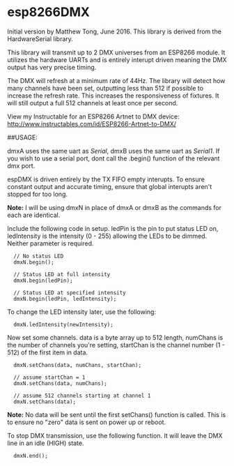 # esp8266DMX
Initial version by Matthew Tong, June 2016.  This library is derived from the HardwareSerial library.

This library will transmit up to 2 DMX universes from an ESP8266 module.  It utilizes the hardware UARTs and is entirely interupt driven meaning the DMX output has very precise timing.

The DMX will refresh at a minimum rate of 44Hz.  The library will detect how many channels have been set, outputting less than 512 if possible to increase the refresh rate.  This increases the responsiveness of fixtures.  It will still output a full 512 channels at least once per second.

View my Instructable for an ESP8266 Artnet to DMX device: http://www.instructables.com/id/ESP8266-Artnet-to-DMX/

##USAGE:

dmxA uses the same uart as *Serial*, dmxB uses the same uart as *Serial1*.  If you wish to use a serial port, dont call the .begin() function of the relevant dmx port.

espDMX is driven entirely by the TX FIFO empty interupts.  To ensure constant output and accurate timing, ensure that global interupts aren't stopped for too long.

**Note:** I will be using dmxN in place of dmxA or dmxB as the commands for each are identical.

Include the following code in setup.  ledPin is the pin to put status LED on, ledIntensity is the intensity (0 - 255) allowing the LEDs to be dimmed.  Neither parameter is required.
```
  // No status LED
  dmxN.begin();
  
  // Status LED at full intensity
  dmxN.begin(ledPin);
  
  // Status LED at specified intensity
  dmxN.begin(ledPin, ledIntensity);
```
To change the LED intensity later, use the following:
```
  dmxN.ledIntensity(newIntensity);
```
Now set some channels.  data is a byte array up to 512 length, numChans is the number of channels you're setting, startChan is the channel number (1 - 512) of the first item in data.
```
  dmxN.setChans(data, numChans, startChan);
  
  // assume startChan = 1
  dmxN.setChans(data, numChans);
  
  // assume 512 channels starting at channel 1
  dmxN.setChans(data);
```
**Note:** No data will be sent until the first setChans() function is called.  This is to ensure no "zero" data is sent on power up or reboot.

To stop DMX transmission, use the following function.  It will leave the DMX line in an idle (HIGH) state.
```
  dmxN.end();
```

